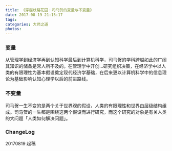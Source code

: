 ```yaml
---
title: 《穿越歧路花园：司马贺的变量与不变量》
date: 2017-08-19 21:15:17
tags:
categories: 大师之道
photos:
---
```

### 变量
从管理学到经济学再到认知科学最后到计算机科学，司马贺的学科跨越如此的广阔其知识的储备是常人所不及的。在管理学中开创<!--more-->...研究组织决策，在经济学中以人类的有限理性为基本假设奠定现代经济学基础，在后来更以计算机科学中的信息理论为基础影响认知心理学以后的前进路线。
### 不变量
司马贺一生不变的是两个关于世界观的假设，人类的有限理性和世界由层级结构组成。司马贺的一生都是围绕这两个假设而进行研究，而这个研究的对象是有关人类的大问题「人类如何解决问题」。
### ChangeLog
20170819 起稿
